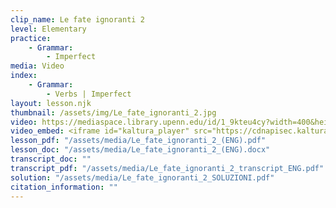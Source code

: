 ```yaml
---
clip_name: Le fate ignoranti 2
level: Elementary
practice: 
    - Grammar: 
        - Imperfect
media: Video
index: 
    - Grammar: 
        - Verbs | Imperfect
layout: lesson.njk
thumbnail: /assets/img/Le_fate_ignoranti_2.jpg
video: https://mediaspace.library.upenn.edu/id/1_9kteu4cy?width=400&height=285&playerId=52628472
video_embed: <iframe id="kaltura_player" src="https://cdnapisec.kaltura.com/p/1147242/sp/114724200/embedIframeJs/uiconf_id/9757771/partner_id/1147242?iframeembed=true&playerId=kaltura_player&entry_id=1_9kteu4cy&flashvars[streamerType]=auto&amp;flashvars[localizationCode]=en&amp;flashvars[sideBarContainer.plugin]=true&amp;flashvars[sideBarContainer.position]=left&amp;flashvars[sideBarContainer.clickToClose]=true&amp;flashvars[chapters.plugin]=true&amp;flashvars[chapters.layout]=vertical&amp;flashvars[chapters.thumbnailRotator]=false&amp;flashvars[streamSelector.plugin]=true&amp;flashvars[EmbedPlayer.SpinnerTarget]=videoHolder&amp;flashvars[dualScreen.plugin]=true&amp;flashvars[Kaltura.addCrossoriginToIframe]=true&amp;&wid=1_kchk2kj3" width="400" height="285" allowfullscreen webkitallowfullscreen mozAllowFullScreen allow="autoplay *; fullscreen *; encrypted-media *" sandbox="allow-downloads allow-forms allow-same-origin allow-scripts allow-top-navigation allow-pointer-lock allow-popups allow-modals allow-orientation-lock allow-popups-to-escape-sandbox allow-presentation allow-top-navigation-by-user-activation" frameborder="0" title="Le_fate_ignoranti_2"></iframe>
lesson_pdf: "/assets/media/Le_fate_ignoranti_2_(ENG).pdf"
lesson_doc: "/assets/media/Le_fate_ignoranti_2_(ENG).docx"
transcript_doc: ""
transcript_pdf: "/assets/media/Le_fate_ignoranti_2_transcript_ENG.pdf"
solution: "/assets/media/Le_fate_ignoranti_2_SOLUZIONI.pdf"
citation_information: ""
---
```


